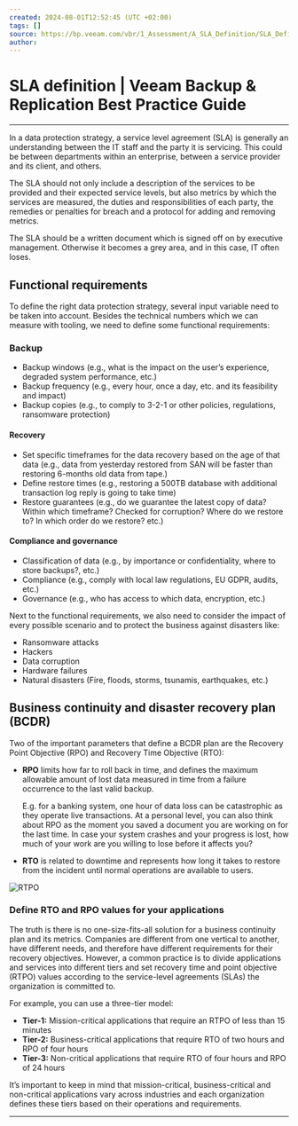 ```yaml
---
created: 2024-08-01T12:52:45 (UTC +02:00)
tags: []
source: https://bp.veeam.com/vbr/1_Assessment/A_SLA_Definition/SLA_Definition.html
author: 
---
```


# SLA definition | Veeam Backup & Replication Best Practice Guide

---
In a data protection strategy, a service level agreement (SLA) is generally an understanding between the IT staff and the party it is servicing. This could be between departments within an enterprise, between a service provider and its client, and others.

The SLA should not only include a description of the services to be provided and their expected service levels, but also metrics by which the services are measured, the duties and responsibilities of each party, the remedies or penalties for breach and a protocol for adding and removing metrics.

The SLA should be a written document which is signed off on by executive management. Otherwise it becomes a grey area, and in this case, IT often loses.

## [](https://bp.veeam.com/vbr/1_Assessment/A_SLA_Definition/SLA_Definition.html#functional-requirements)Functional requirements

To define the right data protection strategy, several input variable need to be taken into account. Besides the technical numbers which we can measure with tooling, we need to define some functional requirements:

### [](https://bp.veeam.com/vbr/1_Assessment/A_SLA_Definition/SLA_Definition.html#backup)Backup

-   Backup windows (e.g., what is the impact on the user’s experience, degraded system performance, etc.)
-   Backup frequency (e.g., every hour, once a day, etc. and its feasibility and impact)
-   Backup copies (e.g., to comply to 3-2-1 or other policies, regulations, ransomware protection)

#### [](https://bp.veeam.com/vbr/1_Assessment/A_SLA_Definition/SLA_Definition.html#recovery)Recovery

-   Set specific timeframes for the data recovery based on the age of that data (e.g., data from yesterday restored from SAN will be faster than restoring 6-months old data from tape.)
-   Define restore times (e.g., restoring a 500TB database with additional transaction log reply is going to take time)
-   Restore guarantees (e.g., do we guarantee the latest copy of data? Within which timeframe? Checked for corruption? Where do we restore to? In which order do we restore? etc.)

#### [](https://bp.veeam.com/vbr/1_Assessment/A_SLA_Definition/SLA_Definition.html#compliance-and-governance)Compliance and governance

-   Classification of data (e.g., by importance or confidentiality, where to store backups?, etc.)
-   Compliance (e.g., comply with local law regulations, EU GDPR, audits, etc.)
-   Governance (e.g., who has access to which data, encryption, etc.)

Next to the functional requirements, we also need to consider the impact of every possible scenario and to protect the business against disasters like:

-   Ransomware attacks
-   Hackers
-   Data corruption
-   Hardware failures
-   Natural disasters (Fire, floods, storms, tsunamis, earthquakes, etc.)

## [](https://bp.veeam.com/vbr/1_Assessment/A_SLA_Definition/SLA_Definition.html#business-continuity-and-disaster-recovery-plan-bcdr)Business continuity and disaster recovery plan (BCDR)

Two of the important parameters that define a BCDR plan are the Recovery Point Objective (RPO) and Recovery Time Objective (RTO):

-   **RPO** limits how far to roll back in time, and defines the maximum allowable amount of lost data measured in time from a failure occurrence to the last valid backup.
    
    E.g. for a banking system, one hour of data loss can be catastrophic as they operate live transactions. At a personal level, you can also think about RPO as the moment you saved a document you are working on for the last time. In case your system crashes and your progress is lost, how much of your work are you willing to lose before it affects you?
    
-   **RTO** is related to downtime and represents how long it takes to restore from the incident until normal operations are available to users.
    

![RTPO](https://bp.veeam.com/vbr/1_Assessment/A_SLA_Definition/Media/RTPO2.png)

### [](https://bp.veeam.com/vbr/1_Assessment/A_SLA_Definition/SLA_Definition.html#define-rto-and-rpo-values-for-your-applications)Define RTO and RPO values for your applications

The truth is there is no one-size-fits-all solution for a business continuity plan and its metrics. Companies are different from one vertical to another, have different needs, and therefore have different requirements for their recovery objectives. However, a common practice is to divide applications and services into different tiers and set recovery time and point objective (RTPO) values according to the service-level agreements (SLAs) the organization is committed to.

For example, you can use a three-tier model:

-   **Tier-1:** Mission-critical applications that require an RTPO of less than 15 minutes
-   **Tier-2:** Business-critical applications that require RTO of two hours and RPO of four hours
-   **Tier-3:** Non-critical applications that require RTO of four hours and RPO of 24 hours

It’s important to keep in mind that mission-critical, business-critical and non-critical applications vary across industries and each organization defines these tiers based on their operations and requirements.

___

